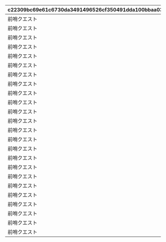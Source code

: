 |c22309bc69e61c6730da3491496526cf350491dda100bbaa031d11117a4fa76b|aafaa18b98a96099c60f8e4578ac58f5f02aadaa35aee6b73aca41902e72fe85|69bc66d8581ffc9268b0124afe3e80bf707f3b78ab8f644f0d6743b5f30fbde0|df391a4615d19ebe3a6fd87a06a1c0513680e6badc3154861ec10795281b61e5|c5d9cdeb4226c229c4145e62894db479ca25a9ed8aa9eebd55bae4c091270075|ee03d9fee8c65015541ad7717fd0f6648c6011274e763f8f210311db7134b286|b7446d8a2ecbcf42c6035fc1587fb7088d7a420faec77b87c2ef2c0f2050bafe|232daf74c295e3c65aa56a0e8aa3cf096056aeea5c15a79fc64b7e22154d4682|2ad9a424df89313b93d562fa48689731018220b74b39eb53cafe0c9f7ee0e2fb|e49404cf9fac1bcb127be72b5702180a2388f50622369bacd5b77e3f8124fcf0|b47829b9b4e5d4ad2dd50cef959860b1c608ff5ec3934dcb35d2cb92f11228ae|77ed077053c55650a62cdfd622f9ece09e22ee49c9422a87e5d3a190175892e1|07d0bc16e0e423caac3ac0245aa58bcf5684791cf687a81ff1d28f323023080b|ec41942af7727168e45a2a9f79794a66e90da9294139276ab67407d7d175570f|3f4ab93b9746374fcb57e27f97aac587e7dec8b763b926887edf4b25ae9914ef|
| --- | --- | --- | --- | --- | --- | --- | --- | --- | --- | --- | --- | --- | --- | --- |
|前哨クエスト|92407|92407020|8|0|25|924070100|6|92407010|90|924073001|924072001|1|0|96|
|前哨クエスト|92407|92407030|8|92407010|25|924070200|6|92407020|90|924073002|924072002|2|0|96|
|前哨クエスト|92407|0|8|92407020|25|924070300|6|92407030|90|924073003|924072003|3|0|96|
|前哨クエスト|92408|92408020|25|0|25|924080100|25|92408010|90|924083001|924082001|1|0|540|
|前哨クエスト|92408|92408030|25|92408010|25|924080200|25|92408020|90|924083002|924082002|2|0|540|
|前哨クエスト|92408|0|25|92408020|25|924080300|25|92408030|90|924083003|924082003|3|0|540|
|前哨クエスト|92409|92409020|25|0|25|924090100|25|92409010|90|924093001|924092001|1|0|540|
|前哨クエスト|92409|92409030|25|92409010|25|924090200|25|92409020|90|924093002|924092002|2|0|540|
|前哨クエスト|92409|0|25|92409020|25|924090300|25|92409030|90|924093003|924092003|3|0|540|
|前哨クエスト|92410|92410020|25|0|25|924100100|25|92410010|90|924103001|924102001|1|0|540|
|前哨クエスト|92410|92410030|25|92410010|25|924100200|25|92410020|90|924103002|924102002|2|0|540|
|前哨クエスト|92410|0|25|92410020|25|924100300|25|92410030|90|924103003|924102003|3|0|540|
|前哨クエスト|92411|92411020|25|0|25|924110100|25|92411010|90|924113001|924112001|1|0|540|
|前哨クエスト|92411|92411030|25|92411010|25|924110200|25|92411020|90|924113002|924112002|2|0|540|
|前哨クエスト|92411|0|25|92411020|25|924110300|25|92411030|90|924113003|924112003|3|0|540|
|前哨クエスト|92412|92412020|25|0|25|924120100|25|92412010|90|924123001|924122001|1|0|540|
|前哨クエスト|92412|92412030|25|92412010|25|924120200|25|92412020|90|924123002|924122002|2|0|540|
|前哨クエスト|92412|0|25|92412020|25|924120300|25|92412030|90|924123003|924122003|3|0|540|
|前哨クエスト|92414|92414020|25|0|25|924140100|25|92414010|90|924143001|924142001|1|0|540|
|前哨クエスト|92414|92414030|25|92414010|25|924140200|25|92414020|90|924143002|924142002|2|0|540|
|前哨クエスト|92414|0|25|92414020|25|924140300|25|92414030|90|924143003|924142003|3|0|540|
|前哨クエスト|92413|92501020|25|0|25|925010100|25|92501010|90|925013001|925012001|1|0|540|
|前哨クエスト|92413|92501030|25|92501010|25|925010200|25|92501020|90|925013002|925012002|2|0|540|
|前哨クエスト|92413|0|25|92501020|25|925010300|25|92501030|90|925013003|925012003|3|0|540|